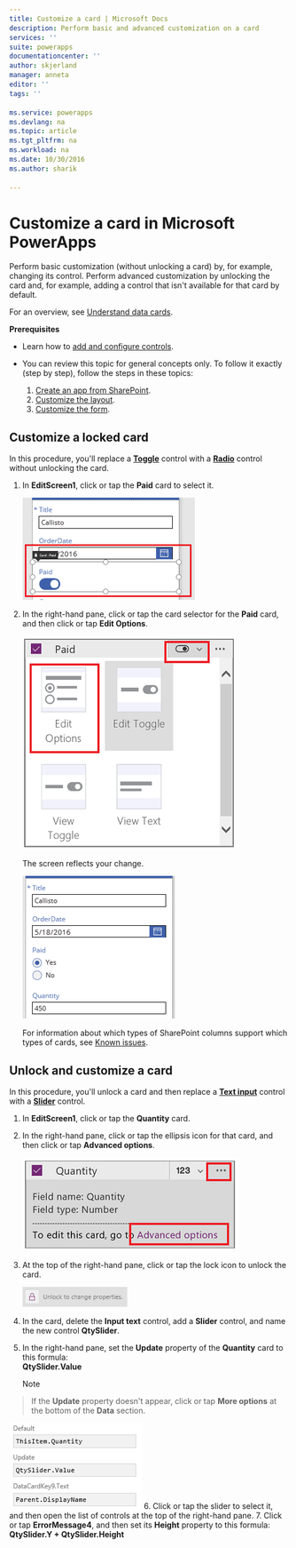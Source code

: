 ```yaml
---
title: Customize a card | Microsoft Docs
description: Perform basic and advanced customization on a card
services: ''
suite: powerapps
documentationcenter: ''
author: skjerland
manager: anneta
editor: ''
tags: ''

ms.service: powerapps
ms.devlang: na
ms.topic: article
ms.tgt_pltfrm: na
ms.workload: na
ms.date: 10/30/2016
ms.author: sharik

---
```

# Customize a card in Microsoft PowerApps
Perform basic customization (without unlocking a card) by, for example, changing its control. Perform advanced customization by unlocking the card and, for example, adding a control that isn't available for that card by default.

For an overview, see [Understand data cards](working-with-cards.md).

**Prerequisites**

* Learn how to [add and configure controls](add-configure-controls.md).
* You can review this topic for general concepts only. To follow it exactly (step by step), follow the steps in these topics:
  
  1. [Create an app from SharePoint](app-from-sharepoint.md).
  2. [Customize the layout](customize-layout-sharepoint.md).
  3. [Customize the form](customize-forms-sharepoint.md).

## Customize a locked card
In this procedure, you'll replace a **[Toggle](controls/control-toggle.md)** control with a **[Radio](controls/control-radio.md)** control without unlocking the card.

1. In **EditScreen1**, click or tap the **Paid** card to select it.
   
    ![](./media/customize-card/select-paid-card.png)
2. In the right-hand pane, click or tap the card selector for the **Paid** card, and then click or tap **Edit Options**.
   
    ![](./media/customize-card/select-toggle-paid.png)
   
    The screen reflects your change.
   
    ![](./media/customize-card/display-radio.png)
   
    For information about which types of SharePoint columns support which types of cards, see [Known issues](connections/connection-sharepoint-online.md#known-issues).

## Unlock and customize a card
In this procedure, you'll unlock a card and then replace a **[Text input](controls/control-text-input.md)** control with a **[Slider](controls/control-slider.md)** control.

1. In **EditScreen1**, click or tap the **Quantity** card.
2. In the right-hand pane, click or tap the ellipsis icon for that card, and then click or tap **Advanced options**.
   
    ![Open Advanced options](./media/customize-card/advanced-options.png)
3. At the top of the right-hand pane, click or tap the lock icon to unlock the card.
   
    ![Unlock a card](./media/customize-card/unlock-card.png)
4. In the card, delete the **Input text** control, add a **Slider** control, and name the new control **QtySlider**.
5. In the right-hand pane, set the **Update** property of the **Quantity** card to this formula:<br>
   **QtySlider.Value**
   
   > [!NOTE]
> If the **Update** property doesn't appear, click or tap **More options** at the bottom of the **Data** section.
   
   ![Set the Update property](./media/customize-card/set-qty-update.png)
6. Click or tap the slider to select it, and then open the list of controls at the top of the right-hand pane.
7. Click or tap **ErrorMessage4**, and then set its **Height** property to this formula:<br>
   **QtySlider.Y + QtySlider.Height**

